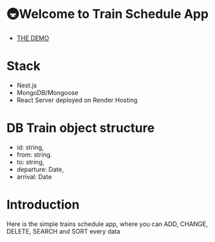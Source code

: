 # 🚇Welcome to Train Schedule App
- [THE DEMO](https://kir8mir.github.io/train-schedule/)

# Stack
- Nest.js
- MongoDB/Mongoose
- React
Server deployed on Render Hosting

# DB Train object structure
  - id: string,
  - from: string.
  - to: string,
  - departure: Date,
  - arrival: Date

# Introduction
Here is the simple trains schedule app, where you can ADD, CHANGE, DELETE, SEARCH and SORT every data 
